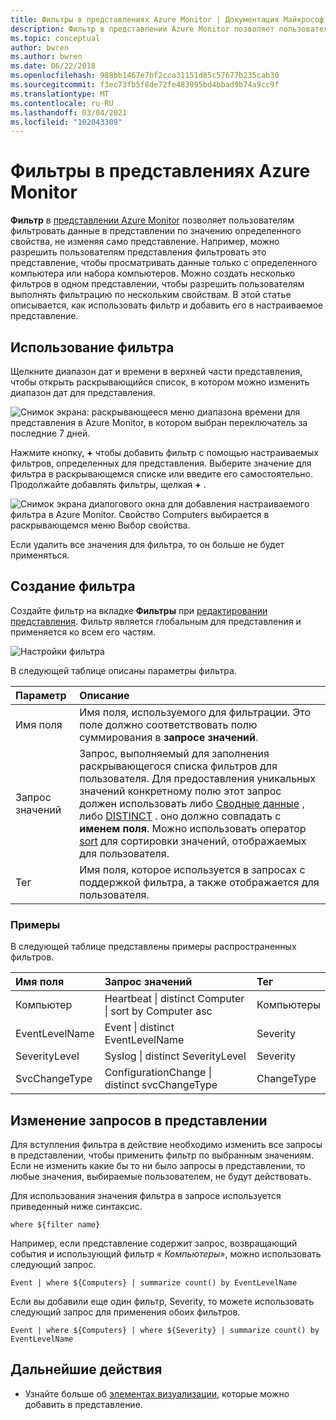 ```yaml
---
title: Фильтры в представлениях Azure Monitor | Документация Майкрософт
description: Фильтр в представлении Azure Monitor позволяет пользователям фильтровать данные в представлении по значению определенного свойства, не изменяя само представление.  В этой статье описывается, как использовать фильтр и добавить его в настраиваемое представление.
ms.topic: conceptual
author: bwren
ms.author: bwren
ms.date: 06/22/2018
ms.openlocfilehash: 988bb1467e7bf2cca31151d85c57677b235cab30
ms.sourcegitcommit: f3ec73fb5f8de72fe483995bd4bbad9b74a9cc9f
ms.translationtype: MT
ms.contentlocale: ru-RU
ms.lasthandoff: 03/04/2021
ms.locfileid: "102043309"
---
```

# <a name="filters-in-azure-monitor-views"></a>Фильтры в представлениях Azure Monitor
**Фильтр** в [представлении Azure Monitor](view-designer.md) позволяет пользователям фильтровать данные в представлении по значению определенного свойства, не изменяя само представление.  Например, можно разрешить пользователям представления фильтровать это представление, чтобы просматривать данные только с определенного компьютера или набора компьютеров.  Можно создать несколько фильтров в одном представлении, чтобы разрешить пользователям выполнять фильтрацию по нескольким свойствам.  В этой статье описывается, как использовать фильтр и добавить его в настраиваемое представление.

## <a name="using-a-filter"></a>Использование фильтра
Щелкните диапазон дат и времени в верхней части представления, чтобы открыть раскрывающийся список, в котором можно изменить диапазон дат для представления.

![Снимок экрана: раскрывающееся меню диапазона времени для представления в Azure Monitor, в котором выбран переключатель за последние 7 дней.](media/view-designer-filters/filters-example-time.png)

Нажмите кнопку, **+** чтобы добавить фильтр с помощью настраиваемых фильтров, определенных для представления. Выберите значение для фильтра в раскрывающемся списке или введите его самостоятельно. Продолжайте добавлять фильтры, щелкая **+** . 


![Снимок экрана диалогового окна для добавления настраиваемого фильтра в Azure Monitor. Свойство Computers выбирается в раскрывающемся меню Выбор свойства.](media/view-designer-filters/filters-example-custom.png)

Если удалить все значения для фильтра, то он больше не будет применяться.


## <a name="creating-a-filter"></a>Создание фильтра

Создайте фильтр на вкладке **Фильтры** при [редактировании представления](view-designer.md).  Фильтр является глобальным для представления и применяется ко всем его частям.  

![Настройки фильтра](media/view-designer-filters/filters-settings.png)

В следующей таблице описаны параметры фильтра.

| Параметр | Описание |
|:---|:---|
| Имя поля | Имя поля, используемого для фильтрации.  Это поле должно соответствовать полю суммирования в **запросе значений**. |
| Запрос значений | Запрос, выполняемый для заполнения раскрывающегося списка фильтров для пользователя.  Для предоставления уникальных значений конкретному полю этот запрос должен использовать либо [Сводные данные](/azure/kusto/query/summarizeoperator) , либо [DISTINCT](/azure/kusto/query/distinctoperator) . оно должно совпадать с **именем поля**.  Можно использовать оператор [sort](/azure/kusto/query/sortoperator) для сортировки значений, отображаемых для пользователя. |
| Тег | Имя поля, которое используется в запросах с поддержкой фильтра, а также отображается для пользователя. |

### <a name="examples"></a>Примеры

В следующей таблице представлены примеры распространенных фильтров.  

| Имя поля | Запрос значений | Тег |
|:--|:--|:--|
| Компьютер   | Heartbeat &#124; distinct Computer &#124; sort by Computer asc | Компьютеры |
| EventLevelName | Event &#124; distinct EventLevelName | Severity |
| SeverityLevel | Syslog &#124; distinct SeverityLevel | Severity |
| SvcChangeType | ConfigurationChange &#124; distinct svcChangeType | ChangeType |


## <a name="modify-view-queries"></a>Изменение запросов в представлении

Для вступления фильтра в действие необходимо изменить все запросы в представлении, чтобы применить фильтр по выбранным значениям.  Если не изменить какие бы то ни было запросы в представлении, то любые значения, выбираемые пользователем, не будут действовать.

Для использования значения фильтра в запросе используется приведенный ниже синтаксис. 

`where ${filter name}`  

Например, если представление содержит запрос, возвращающий события и использующий фильтр « _Компьютеры_», можно использовать следующий запрос.

```kusto
Event | where ${Computers} | summarize count() by EventLevelName
```

Если вы добавили еще один фильтр, Severity, то можете использовать следующий запрос для применения обоих фильтров.

```kusto
Event | where ${Computers} | where ${Severity} | summarize count() by EventLevelName
```

## <a name="next-steps"></a>Дальнейшие действия
* Узнайте больше об [элементах визуализации](view-designer-parts.md), которые можно добавить в представление.
